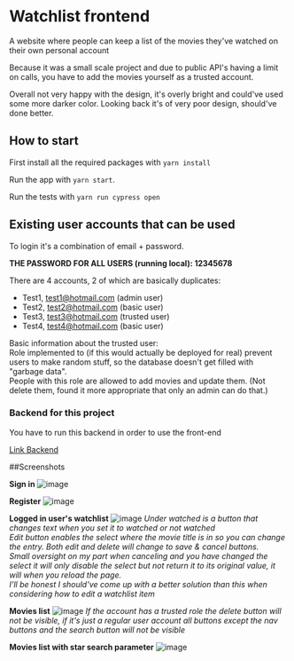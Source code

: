 # Watchlist frontend
A website where people can keep a list of the movies they've watched on their own personal account

Because it was a small scale project and due to public API's having a limit on calls, you have to add the movies yourself as a trusted account.

Overall not very happy with the design, it's overly bright and could've used some more darker color.
Looking back it's of very poor design, should've done better.

## How to start
First install all the required packages with `yarn install`

Run the app with `yarn start`.

Run the tests with `yarn run cypress open`

## Existing user accounts that can be used
To login it's a combination of email + password.

**THE PASSWORD FOR ALL USERS (running local): 12345678**

There are 4 accounts, 2 of which are basically duplicates:
  - Test1, test1@hotmail.com (admin user)
  - Test2, test2@hotmail.com (basic user)
  - Test3, test3@hotmail.com (trusted user)
  - Test4, test4@hotmail.com (basic user)

Basic information about the trusted user:  
Role implemented to (if this would actually be deployed for real) prevent users to make random stuff, so the database doesn't get filled with "garbage data".  
People with this role are allowed to add movies and update them. (Not delete them, found it more appropriate that only an admin can do that.)

### Backend for this project
You have to run this backend in order to use the front-end

[Link Backend](https://github.com/Bobobaal/Backend-project)

##Screenshots

**Sign in**
![image](https://user-images.githubusercontent.com/15947020/195470351-12391ec9-613f-4828-bb46-8242e4c53126.png)

**Register**
![image](https://user-images.githubusercontent.com/15947020/195470376-aadaeeca-1cfe-430b-8023-50a1b6a94dd7.png)

**Logged in user's watchlist**
![image](https://user-images.githubusercontent.com/15947020/195470686-f17e152b-a26b-4b7e-9592-f2269c3f58c6.png)
*Under watched is a button that changes text when you set it to watched or not watched  
Edit button enables the select where the movie title is in so you can change the entry. Both edit and delete will change to save & cancel buttons.  
Small oversight on my part when canceling and you have changed the select it will only disable the select but not return it to its original value, it will when you reload the page.  
I'll be honest I should've come up with a better solution than this when considering how to edit a watchlist item*

**Movies list**
![image](https://user-images.githubusercontent.com/15947020/195471329-9287b675-6bde-47ee-8bf9-5295bbab6513.png)
*If the account has a trusted role the delete button will not be visible, if it's just a regular user account all buttons except the nav buttons and the search button will not be visible*

**Movies list with star search parameter**
![image](https://user-images.githubusercontent.com/15947020/195471587-14bc8a66-7d3f-461f-96e2-8a2467be0a31.png)
